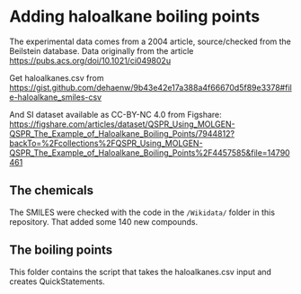 # Adding haloalkane boiling points

The experimental data comes from a 2004 article, source/checked from the Beilstein database.
Data originally from the article https://pubs.acs.org/doi/10.1021/ci049802u

Get haloalkanes.csv from https://gist.github.com/dehaenw/9b43e42e17a388a4f66670d5f89e3378#file-haloalkane_smiles-csv

And SI dataset available as CC-BY-NC 4.0 from Figshare: https://figshare.com/articles/dataset/QSPR_Using_MOLGEN-QSPR_The_Example_of_Haloalkane_Boiling_Points/7944812?backTo=%2Fcollections%2FQSPR_Using_MOLGEN-QSPR_The_Example_of_Haloalkane_Boiling_Points%2F4457585&file=14790461

## The chemicals

The SMILES were checked with the code in the `/Wikidata/` folder in this repository. That added some 140 new compounds.

## The boiling points

This folder contains the script that takes the haloalkanes.csv input and creates QuickStatements.
